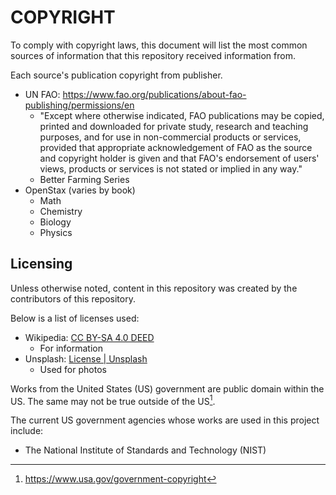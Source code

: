 # COPYRIGHT
To comply with copyright laws, this document will list the most common sources of information that this repository received information from.

Each source's publication copyright from publisher.

- UN FAO: https://www.fao.org/publications/about-fao-publishing/permissions/en
	- "Except where otherwise indicated, FAO publications may be copied, printed and downloaded for private study, research and teaching purposes, and for use in non-commercial products or services, provided that appropriate acknowledgement of FAO as the source and copyright holder is given and that FAO's endorsement of users' views, products or services is not stated or implied in any way."
	- Better Farming Series
- OpenStax (varies by book)
	- Math
	- Chemistry
	- Biology
	- Physics

## Licensing
Unless otherwise noted, content in this repository was created by the contributors of this repository.

Below is a list of licenses used:
- Wikipedia: [CC BY-SA 4.0 DEED
	](https://en.wikipedia.org/wiki/Wikipedia:Text_of_the_Creative_Commons_Attribution-ShareAlike_4.0_International_License)
	- For information
- Unsplash: [License | Unsplash](https://unsplash.com/license)
	- Used for photos

Works from the United States (US) government are public domain within the US. The same may not be true outside of the US[^1].

[^1]: https://www.usa.gov/government-copyright

The current US government agencies whose works are used in this project include:
- The National Institute of Standards and Technology (NIST)


